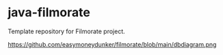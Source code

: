 # java-filmorate
Template repository for Filmorate project.

https://github.com/easymoneydunker/filmorate/blob/main/dbdiagram.png
